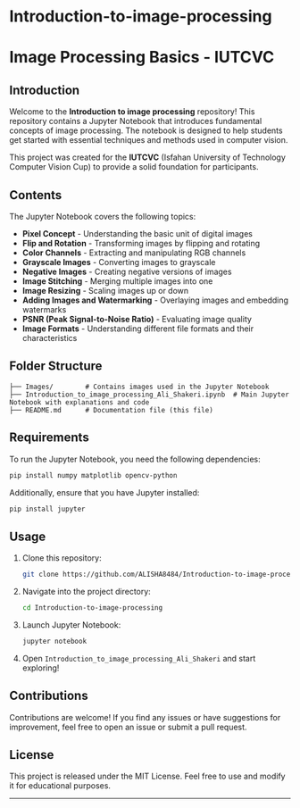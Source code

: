 # Introduction-to-image-processing
# Image Processing Basics - IUTCVC

## Introduction
Welcome to the **Introduction to image processing** repository! This repository contains a Jupyter Notebook that introduces fundamental concepts of image processing. The notebook is designed to help students get started with essential techniques and methods used in computer vision.

This project was created for the **IUTCVC** (Isfahan University of Technology Computer Vision Cup) to provide a solid foundation for participants.

## Contents
The Jupyter Notebook covers the following topics:

- **Pixel Concept** - Understanding the basic unit of digital images
- **Flip and Rotation** - Transforming images by flipping and rotating
- **Color Channels** - Extracting and manipulating RGB channels
- **Grayscale Images** - Converting images to grayscale
- **Negative Images** - Creating negative versions of images
- **Image Stitching** - Merging multiple images into one
- **Image Resizing** - Scaling images up or down
- **Adding Images and Watermarking** - Overlaying images and embedding watermarks
- **PSNR (Peak Signal-to-Noise Ratio)** - Evaluating image quality
- **Image Formats** - Understanding different file formats and their characteristics

## Folder Structure
```
├── Images/        # Contains images used in the Jupyter Notebook
├── Introduction_to_image_processing_Ali_Shakeri.ipynb  # Main Jupyter Notebook with explanations and code
├── README.md      # Documentation file (this file)
```

## Requirements
To run the Jupyter Notebook, you need the following dependencies:

```bash
pip install numpy matplotlib opencv-python
```

Additionally, ensure that you have Jupyter installed:

```bash
pip install jupyter
```

## Usage
1. Clone this repository:
   ```bash
   git clone https://github.com/ALISHA8484/Introduction-to-image-processing.git
   ```
2. Navigate into the project directory:
   ```bash
   cd Introduction-to-image-processing
   ```
3. Launch Jupyter Notebook:
   ```bash
   jupyter notebook
   ```
4. Open `Introduction_to_image_processing_Ali_Shakeri` and start exploring!

## Contributions
Contributions are welcome! If you find any issues or have suggestions for improvement, feel free to open an issue or submit a pull request.

## License
This project is released under the MIT License. Feel free to use and modify it for educational purposes.
 
 ---

